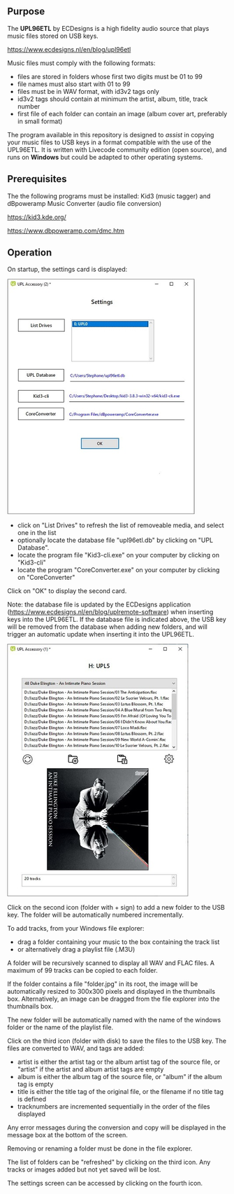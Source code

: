 
## Purpose

The **UPL96ETL** by ECDesigns is a high fidelity audio source that plays music files stored on USB keys.

https://www.ecdesigns.nl/en/blog/upl96etl

Music files must comply with the following formats:

- files are stored in folders whose first two digits must be 01 to 99
- file names must also start with 01 to 99
- files must be in WAV format, with id3v2 tags only
- id3v2 tags should contain at minimum the artist, album, title, track number
- first file of each folder can contain an image (album cover art, preferably in small format)

The program available in this repository is designed to *assist* in copying your music files to USB keys in a format compatible with the use of the UPL96ETL. It is written with Livecode community edition (open source), and runs on **Windows** but could be adapted to other operating systems.


## Prerequisites

The  the following programs must be installed: Kid3 (music tagger) and dBpoweramp Music Converter (audio file conversion)

https://kid3.kde.org/
    
https://www.dbpoweramp.com/dmc.htm

## Operation

On startup, the settings card is displayed:

![Screenshot](Card2.jpg)

- click on "List Drives" to refresh the list of removeable media, and select one in the list
- optionally locate the database file "upl96etl.db" by clicking on "UPL Database". 
- locate the program file "Kid3-cli.exe" on your computer by clicking on "Kid3-cli"
- locate the program "CoreConverter.exe" on your computer by clicking on "CoreConverter"

Click on "OK" to display the second card.

Note: the database file is updated by the ECDesigns application (https://www.ecdesigns.nl/en/blog/uplremote-software) when inserting keys into the UPL96ETL.
If the database file is indicated above, the USB key will be removed from the database when adding new folders, and will trigger an automatic update when inserting it into the UPL96ETL.

![Screenshot](Card1.jpg)

Click on the second icon (folder with + sign) to add a new folder to the USB key. The folder will be automatically numbered incrementally.

To add tracks, from your Windows file explorer:

- drag a folder containing your music to the box containing the track list
- or alternatively drag a playlist file (.M3U)

A folder will be recursively scanned to display all WAV and FLAC files. A maximum of 99 tracks can be copied to each folder.

If the folder contains a file "folder.jpg" in its root, the image will be automatically resized to 300x300 pixels and displayed in the thumbnails box. Alternatively, an image can be dragged from the file explorer into the thumbnails box.

The new folder will be automatically named with the name of the windows folder or the name of the playlist file.

Click on the third icon (folder with disk) to save the files to the USB key. The files are converted to WAV, and tags are added:

- artist is either the artist tag or the album artist tag of the source file, or "artist" if the artist and album artist tags are empty
- album is either the album tag of the source file, or "album" if the album tag is empty
- title is either the title tag of the original file, or the filename if no title tag is defined
- tracknumbers are incremented sequentially in the order of the files displayed

Any error messages during the conversion and copy will be displayed in the message box at the bottom of the screen.

Removing or renaming a folder must be done in the file explorer.

The list of folders can be "refreshed" by clicking on the third icon. Any tracks or images added but not yet saved will be lost.

The settings screen can be accessed by clicking on the fourth icon.


